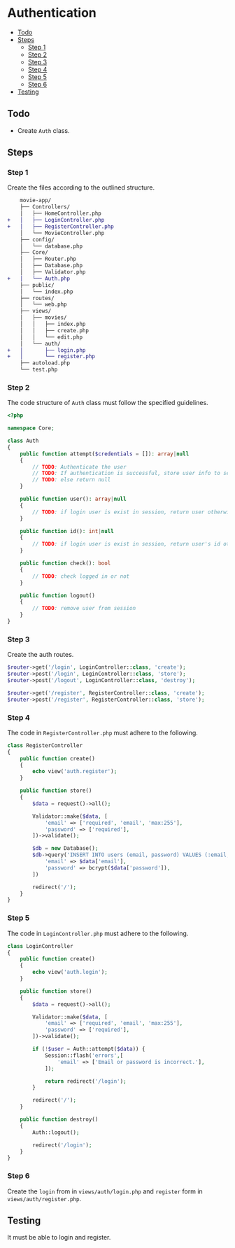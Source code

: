 # Authentication <!-- omit from toc -->

- [Todo](#todo)
- [Steps](#steps)
  - [Step 1](#step-1)
  - [Step 2](#step-2)
  - [Step 3](#step-3)
  - [Step 4](#step-4)
  - [Step 5](#step-5)
  - [Step 6](#step-6)
- [Testing](#testing)

## Todo

- Create `Auth` class.

## Steps

### Step 1

Create the files according to the outlined structure.

```diff
    movie-app/
    ├── Controllers/
    │   ├── HomeController.php
+   │   ├── LoginController.php
+   │   ├── RegisterController.php
    │   └── MovieController.php
    ├── config/
    │   └── database.php
    ├── Core/
    │   ├── Router.php
    │   ├── Database.php
    │   ├── Validator.php
+   │   └── Auth.php
    ├── public/
    │   └── index.php
    ├── routes/
    │   └── web.php
    ├── views/
    │   ├── movies/
    │   │   ├── index.php
    │   │   ├── create.php
    │   │   └── edit.php
    │   └── auth/
+   │       ├── login.php
+   │       └── register.php
    ├── autoload.php
    └── test.php
```

### Step 2

The code structure of `Auth` class must follow the specified guidelines.

```php
<?php

namespace Core;

class Auth
{
    public function attempt($credentials = []): array|null
    {
        // TODO: Authenticate the user
        // TODO: If authentication is successful, store user info to session and return user
        // TODO: else return null 
    }

    public function user(): array|null
    {
        // TODO: if login user is exist in session, return user otherwise null; 
    }

    public function id(): int|null
    {
        // TODO: if login user is exist in session, return user's id otherwise null; 
    }

    public function check(): bool
    {
        // TODO: check logged in or not
    }

    public function logout()
    {
        // TODO: remove user from session
    }
}
```

### Step 3

Create the auth routes.

```php
$router->get('/login', LoginController::class, 'create');
$router->post('/login', LoginController::class, 'store');
$router->post('/logout', LoginController::class, 'destroy');

$router->get('/register', RegisterController::class, 'create');
$router->post('/register', RegisterController::class, 'store');
```

### Step 4

The code in `RegisterController.php` must adhere to the following.

```php
class RegisterController
{
    public function create()
    {
        echo view('auth.register');
    }

    public function store()
    {
        $data = request()->all();

        Validator::make($data, [
            'email' => ['required', 'email', 'max:255'],
            'password' => ['required'],
        ])->validate();

        $db = new Database();
        $db->query('INSERT INTO users (email, password) VALUES (:email, :password)', [
            'email' => $data['email'],
            'password' => bcrypt($data['password']),
        ])

        redirect('/');
    }
}
```

### Step 5

The code in `LoginController.php` must adhere to the following.

```php
class LoginController
{
    public function create()
    {
        echo view('auth.login');
    }

    public function store()
    {
        $data = request()->all();

        Validator::make($data, [
            'email' => ['required', 'email', 'max:255'],
            'password' => ['required'],
        ])->validate();

        if (!$user = Auth::attempt($data)) {
            Session::flash('errors',[
                'email' => ['Email or password is incorrect.'],
            ]);

            return redirect('/login');
        }

        redirect('/');
    }

    public function destroy()
    {
        Auth::logout();

        redirect('/login');
    }
}
```

### Step 6

Create the `login` from in `views/auth/login.php` and `register` form in `views/auth/register.php`.

## Testing

It must be able to login and register.